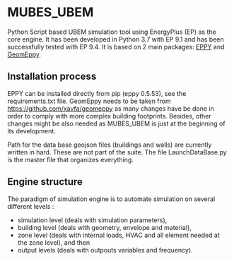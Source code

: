 # MUBES_UBEM
Python Script based UBEM simulation tool using EnergyPlus (EP) as the core engine.
It has been developed in Python 3.7 with EP 9.1 and has been successfully tested with EP 9.4.
It is based on 2 main packages: [EPPY](https://github.com/santoshphilip/eppy) and [GeomEppy](https://github.com/jamiebull1/geomeppy).

## Installation process
EPPY can be installed directly from pip (eppy 0.5.53), see the requirements.txt file.
GeomEppy needs to be taken from https://github.com/xavfa/geomeppy as many changes have be done in order to comply with more complex building footprints.
Besides, other changes might be also needed as MUBES_UBEM is just at the beginning of its development.

Path for the data base geojson files (buildings and walls) are currently written in hard. These are not part of the suite.
The file LaunchDataBase.py is the master file that organizes everything.

## Engine structure
The paradigm of simulation engine is to automate simulation on several different levels :
- simulation level (deals with simulation parameters),
- building level (deals with geometry, envelope and material),
- zone level (deals with internal loads, HVAC and all element needed at the zone level), and then 
- output levels (deals with outpouts variables and frequency).
